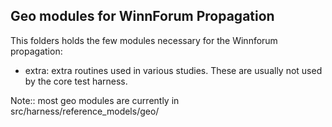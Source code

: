 ## Geo modules for WinnForum Propagation

This folders holds the few modules necessary for the Winnforum propagation:

 - extra: extra routines used in various studies. These are usually not used 
   by the core test harness.

Note:: most geo modules are currently in src/harness/reference_models/geo/
